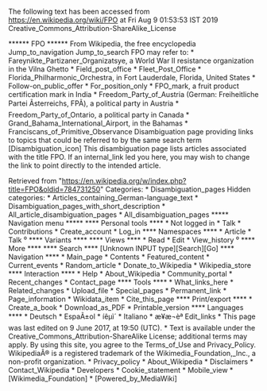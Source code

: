 The following text has been accessed from https://en.wikipedia.org/wiki/FPO at Fri Aug 9 01:53:53 IST 2019
Creative_Commons_Attribution-ShareAlike_License




















****** FPO ******
From Wikipedia, the free encyclopedia
Jump_to_navigation Jump_to_search
FPO may refer to:
    * Fareynikte_Partizaner_Organizatsye, a World War II resistance
      organization in the Vilna Ghetto
    * Field_post_office
    * Fleet_Post_Office
    * Florida_Philharmonic_Orchestra, in Fort Lauderdale, Florida, United
      States
    * Follow-on_public_offer
    * For_position_only
    * FPO_mark, a fruit product certification mark in India
    * Freedom_Party_of_Austria (German: Freiheitliche Partei Ãsterreichs,
      FPÃ), a political party in Austria
    * Freedom_Party_of_Ontario, a political party in Canada
    * Grand_Bahama_International_Airport, in the Bahamas
    * Franciscans_of_Primitive_Observance
                      Disambiguation page providing links to topics that could
                      be referred to by the same search term
[Disambiguation_icon] This disambiguation page lists articles associated with
                      the title FPO.
                      If an internal_link led you here, you may wish to change
                      the link to point directly to the intended article.

Retrieved from "https://en.wikipedia.org/w/index.php?title=FPO&oldid=784731250"
Categories:
    * Disambiguation_pages
Hidden categories:
    * Articles_containing_German-language_text
    * Disambiguation_pages_with_short_description
    * All_article_disambiguation_pages
    * All_disambiguation_pages
***** Navigation menu *****
**** Personal tools ****
    * Not logged in
    * Talk
    * Contributions
    * Create_account
    * Log_in
**** Namespaces ****
    * Article
    * Talk
⁰
**** Variants ****
**** Views ****
    * Read
    * Edit
    * View_history
⁰
**** More ****
**** Search ****
[Unknown INPUT type][Search][Go]
**** Navigation ****
    * Main_page
    * Contents
    * Featured_content
    * Current_events
    * Random_article
    * Donate_to_Wikipedia
    * Wikipedia_store
**** Interaction ****
    * Help
    * About_Wikipedia
    * Community_portal
    * Recent_changes
    * Contact_page
**** Tools ****
    * What_links_here
    * Related_changes
    * Upload_file
    * Special_pages
    * Permanent_link
    * Page_information
    * Wikidata_item
    * Cite_this_page
**** Print/export ****
    * Create_a_book
    * Download_as_PDF
    * Printable_version
**** Languages ****
    * Deutsch
    * EspaÃ±ol
    * íêµ­ì´
    * Italiano
    * æ¥æ¬èª
Edit_links
    * This page was last edited on 9 June 2017, at 19:50 (UTC).
    * Text is available under the Creative_Commons_Attribution-ShareAlike
      License; additional terms may apply. By using this site, you agree to the
      Terms_of_Use and Privacy_Policy. WikipediaÂ® is a registered trademark of
      the Wikimedia_Foundation,_Inc., a non-profit organization.
    * Privacy_policy
    * About_Wikipedia
    * Disclaimers
    * Contact_Wikipedia
    * Developers
    * Cookie_statement
    * Mobile_view
    * [Wikimedia_Foundation]
    * [Powered_by_MediaWiki]
